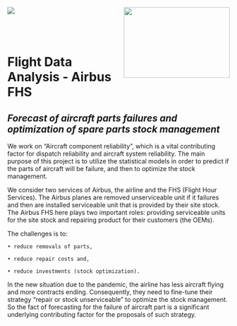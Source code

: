 <img align="left" src="http://www.math.univ-toulouse.fr/~besse/Wikistat/Images/Logo_INSAvilletoulouse-RVB.png"> <img align="right" width="240" height="160" src="https://github.com/nghitruyen/Flight_Data_Analysis/blob/main/images/logo-AirbusFHS.png">
<br />
<br />
<br />
<br />

# Flight Data Analysis - Airbus FHS

## *Forecast of aircraft parts failures and optimization of spare parts stock management*

We work on “Aircraft component reliability”, which is a vital contributing factor for dispatch reliability and aircraft system reliability. The main purpose of this project is to utilize the statistical models in order to predict if the parts of aircraft will be failure, and then to optimize the stock management.

We consider two services of Airbus, the airline and the FHS (Flight Hour Services). The Airbus planes are removed unserviceable unit if it failures and then are installed serviceable unit that is provided by their site stock. The Airbus FHS here plays two important roles: providing serviceable units for the site stock and repairing product for their customers (the OEMs).



The challenges is to:

    • reduce removals of parts,
    
    • reduce repair costs and,
    
    • reduce investments (stock optimization).
    
In the new situation due to the pandemic, the airline has less aircraft flying and more contracts ending. Consequently, they need to fine-tune their strategy “repair or stock unserviceable” to optimize the stock management. So the fact of forecasting for the failure of aircraft part is a significant underlying contributing factor for the proposals of such strategy. 
